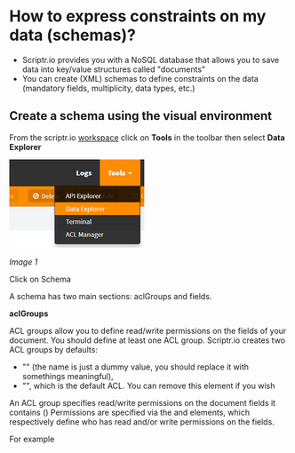 # How to express constraints on my data (schemas)?

- Scriptr.io provides you with a NoSQL database that allows you to save data into key/value structures called "documents"
- You can create (XML) schemas to define constraints on the data (mandatory fields, multiplicity, data types, etc.)

## Create a schema using the visual environment

From the scriptr.io [workspace](https://www.scriptr.io/workspace) click on **Tools** in the toolbar then select **Data Explorer**

![Open Data Explorer](./images/open_data_explorer.png)

*Image 1*

Click on Schema

A schema has two main sections: aclGroups and fields.

**aclGroups**

ACL groups allow you to define read/write permissions on the fields of your document. You should define at least one ACL group. 
Scriptr.io creates two ACL groups by defaults: 
- "<aclGroup name='aclgroupName'>" (the name is just a dummy value, you should replace
it with somethings meaningful), 
- "<defaultAcl>", which is the default ACL. You can remove this element if you wish

An ACL group specifies read/write permissions on the document fields it contains (<fields>)
Permissions are specified via the <read> and <write> elements, which respectively define who has read and/or write permissions on the fields.

For example
```

```

